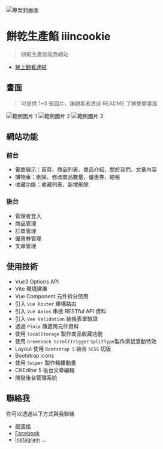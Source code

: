 ![專案封面圖](https://fakeimg.pl/500/)
# 餅乾生產餡 iiincookie
> 餅乾生產餡電商網站
- [線上觀看連結](https://potatoleee.github.io/iiincookie-vue/#/)

## 畫面

> 可提供 1~3 張圖片，讓觀看者透過 README 了解整體畫面

![範例圖片 1](https://fakeimg.pl/500/)
![範例圖片 2](https://fakeimg.pl/500/)
![範例圖片 3](https://fakeimg.pl/500/)

## 網站功能

### 前台
* 電商展示：首頁、商品列表、商品介紹、關於我們、文章內容
* 購物車：刪除、修改商品數量、優惠券、結帳
* 收藏功能：收藏列表、新增刪除

### 後台
* 管理者登入
* 商品管理
* 訂單管理
* 優惠券管理
* 文章管理

## 使用技術
* Vue3 Options API
* Vite 環境建置
* Vue Component 元件拆分使用
* 引入 `Vue Router` 建構路由
* 引入 `Vue Axios` 串接 RESTful API 資料
* 引入 `Vee Validation` 結帳表單驗證
* 透過 `Pinia` 傳遞跨元件資料
* 使用 `localStorage` 製作商品收藏功能
* 使用 `GreenSock ScrollTrigger` `SplitType`製作滑鼠滾動特效
* Layout 使用 `Bootstrap 5` 結合 `SCSS` 切版
* Bootstrap icons
* 使用 `Swiper` 製作輪播動畫
* CKEditor 5 後台文章編輯
* 開發後台管理系統


## 聯絡我

你可以透過以下方式與我聯絡

- [部落格](https://israynotarray.com/)
- [Facebook](https://www.facebook.com/israynotarray)
- [Instagram](https://www.instagram.com/isray_notarray/)
...
